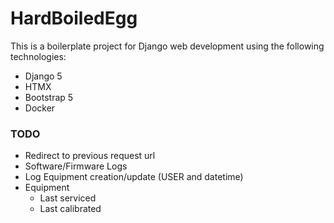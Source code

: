 # HardBoiledEgg

This is a boilerplate project for Django web development using the following technologies:
- Django 5
- HTMX
- Bootstrap 5
- Docker



### TODO
- Redirect to previous request url
- Software/Firmware Logs
- Log Equipment creation/update (USER and datetime)
- Equipment
  - Last serviced
  - Last calibrated
